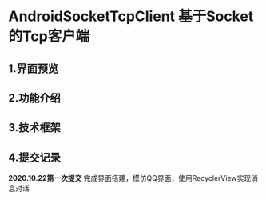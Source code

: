 # AndroidSocketTcpClient 基于Socket的Tcp客户端
## 1.界面预览
## 2.功能介绍
## 3.技术框架
## 4.提交记录
**2020.10.22第一次提交**
完成界面搭建，模仿QQ界面，使用RecyclerView实现消息对话
